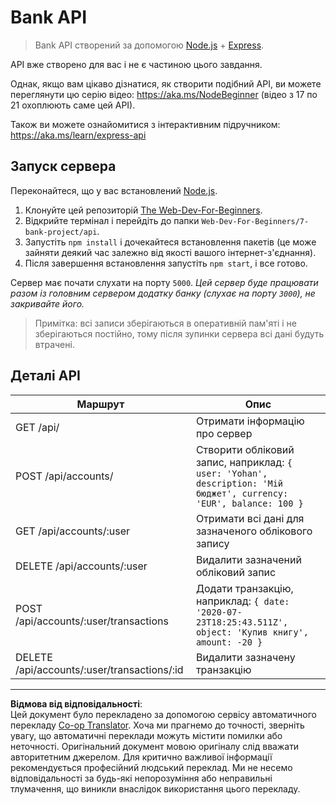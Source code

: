 <!--
CO_OP_TRANSLATOR_METADATA:
{
  "original_hash": "9884f8c8a61cf56214450f8b16a094ce",
  "translation_date": "2025-08-27T22:01:38+00:00",
  "source_file": "7-bank-project/api/README.md",
  "language_code": "uk"
}
-->
# Bank API

> Bank API створений за допомогою [Node.js](https://nodejs.org) + [Express](https://expressjs.com/).

API вже створено для вас і не є частиною цього завдання.

Однак, якщо вам цікаво дізнатися, як створити подібний API, ви можете переглянути цю серію відео: https://aka.ms/NodeBeginner (відео з 17 по 21 охоплюють саме цей API).

Також ви можете ознайомитися з інтерактивним підручником: https://aka.ms/learn/express-api

## Запуск сервера

Переконайтеся, що у вас встановлений [Node.js](https://nodejs.org).

1. Клонуйте цей репозиторій [The Web-Dev-For-Beginners](https://github.com/microsoft/Web-Dev-For-Beginners).
2. Відкрийте термінал і перейдіть до папки `Web-Dev-For-Beginners/7-bank-project/api`.
3. Запустіть `npm install` і дочекайтеся встановлення пакетів (це може зайняти деякий час залежно від якості вашого інтернет-з'єднання).
4. Після завершення встановлення запустіть `npm start`, і все готово.

Сервер має почати слухати на порту `5000`.
*Цей сервер буде працювати разом із головним сервером додатку банку (слухає на порту `3000`), не закривайте його.*

> Примітка: всі записи зберігаються в оперативній пам'яті і не зберігаються постійно, тому після зупинки сервера всі дані будуть втрачені.

## Деталі API

Маршрут                                      | Опис
---------------------------------------------|------------------------------------
GET    /api/                                 | Отримати інформацію про сервер
POST   /api/accounts/                        | Створити обліковий запис, наприклад: `{ user: 'Yohan', description: 'Мій бюджет', currency: 'EUR', balance: 100 }`
GET    /api/accounts/:user                   | Отримати всі дані для зазначеного облікового запису
DELETE /api/accounts/:user                   | Видалити зазначений обліковий запис
POST   /api/accounts/:user/transactions      | Додати транзакцію, наприклад: `{ date: '2020-07-23T18:25:43.511Z', object: 'Купив книгу', amount: -20 }`
DELETE  /api/accounts/:user/transactions/:id | Видалити зазначену транзакцію

---

**Відмова від відповідальності**:  
Цей документ було перекладено за допомогою сервісу автоматичного перекладу [Co-op Translator](https://github.com/Azure/co-op-translator). Хоча ми прагнемо до точності, зверніть увагу, що автоматичні переклади можуть містити помилки або неточності. Оригінальний документ мовою оригіналу слід вважати авторитетним джерелом. Для критично важливої інформації рекомендується професійний людський переклад. Ми не несемо відповідальності за будь-які непорозуміння або неправильні тлумачення, що виникли внаслідок використання цього перекладу.